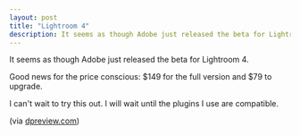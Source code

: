 ```yaml
---
layout: post
title: "Lightroom 4"
description: It seems as though Adobe just released the beta for Lightroom 4.
---
```


It seems as though Adobe just released the beta for Lightroom 4.

Good news for the price conscious: $149 for the full version and $79 to upgrade.

I can't wait to try this out. I will wait until the plugins I use are compatible.

(via [dpreview.com](http://www.dpreview.com/articles/7481161037/lightroom-4-review "dpreview.com"))
